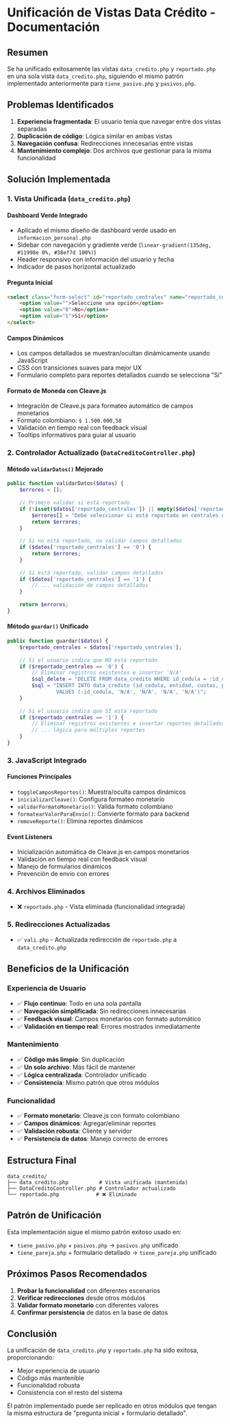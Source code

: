 # Unificación de Vistas Data Crédito - Documentación

## Resumen
Se ha unificado exitosamente las vistas `data_credito.php` y `reportado.php` en una sola vista `data_credito.php`, siguiendo el mismo patrón implementado anteriormente para `tiene_pasivo.php` y `pasivos.php`.

## Problemas Identificados
1. **Experiencia fragmentada**: El usuario tenía que navegar entre dos vistas separadas
2. **Duplicación de código**: Lógica similar en ambas vistas
3. **Navegación confusa**: Redirecciones innecesarias entre vistas
4. **Mantenimiento complejo**: Dos archivos que gestionar para la misma funcionalidad

## Solución Implementada

### 1. Vista Unificada (`data_credito.php`)

#### **Dashboard Verde Integrado**
- Aplicado el mismo diseño de dashboard verde usado en `informacion_personal.php`
- Sidebar con navegación y gradiente verde (`linear-gradient(135deg, #11998e 0%, #38ef7d 100%)`)
- Header responsivo con información del usuario y fecha
- Indicador de pasos horizontal actualizado

#### **Pregunta Inicial**
```html
<select class="form-select" id="reportado_centrales" name="reportado_centrales" required onchange="toggleCamposReportes()">
    <option value="">Seleccione una opción</option>
    <option value="0">No</option>
    <option value="1">Sí</option>
</select>
```

#### **Campos Dinámicos**
- Los campos detallados se muestran/ocultan dinámicamente usando JavaScript
- CSS con transiciones suaves para mejor UX
- Formulario completo para reportes detallados cuando se selecciona "Sí"

#### **Formato de Moneda con Cleave.js**
- Integración de Cleave.js para formateo automático de campos monetarios
- Formato colombiano: `$ 1.500.000,50`
- Validación en tiempo real con feedback visual
- Tooltips informativos para guiar al usuario

### 2. Controlador Actualizado (`DataCreditoController.php`)

#### **Método `validarDatos()` Mejorado**
```php
public function validarDatos($datos) {
    $errores = [];
    
    // Primero validar si está reportado
    if (!isset($datos['reportado_centrales']) || empty($datos['reportado_centrales'])) {
        $errores[] = "Debe seleccionar si está reportado en centrales de riesgo.";
        return $errores;
    }
    
    // Si no está reportado, no validar campos detallados
    if ($datos['reportado_centrales'] == '0') {
        return $errores;
    }
    
    // Si está reportado, validar campos detallados
    if ($datos['reportado_centrales'] == '1') {
        // ... validación de campos detallados
    }
    
    return $errores;
}
```

#### **Método `guardar()` Unificado**
```php
public function guardar($datos) {
    $reportado_centrales = $datos['reportado_centrales'];
    
    // Si el usuario indica que NO está reportado
    if ($reportado_centrales == '0') {
        // Eliminar registros existentes e insertar 'N/A'
        $sql_delete = "DELETE FROM data_credito WHERE id_cedula = :id_cedula";
        $sql = "INSERT INTO data_credito (id_cedula, entidad, cuotas, pago_mensual, deuda) 
                VALUES (:id_cedula, 'N/A', 'N/A', 'N/A', 'N/A')";
    }
    
    // Si el usuario indica que SÍ está reportado
    if ($reportado_centrales == '1') {
        // Eliminar registros existentes e insertar reportes detallados
        // ... lógica para múltiples reportes
    }
}
```

### 3. JavaScript Integrado

#### **Funciones Principales**
- `toggleCamposReportes()`: Muestra/oculta campos dinámicos
- `inicializarCleave()`: Configura formateo monetario
- `validarFormatoMonetario()`: Valida formato colombiano
- `formatearValorParaEnvio()`: Convierte formato para backend
- `removeReporte()`: Elimina reportes dinámicos

#### **Event Listeners**
- Inicialización automática de Cleave.js en campos monetarios
- Validación en tiempo real con feedback visual
- Manejo de formularios dinámicos
- Prevención de envío con errores

### 4. Archivos Eliminados
- ❌ `reportado.php` - Vista eliminada (funcionalidad integrada)

### 5. Redirecciones Actualizadas
- ✅ `vali.php` - Actualizada redirección de `reportado.php` a `data_credito.php`

## Beneficios de la Unificación

### **Experiencia de Usuario**
- ✅ **Flujo continuo**: Todo en una sola pantalla
- ✅ **Navegación simplificada**: Sin redirecciones innecesarias
- ✅ **Feedback visual**: Campos monetarios con formato automático
- ✅ **Validación en tiempo real**: Errores mostrados inmediatamente

### **Mantenimiento**
- ✅ **Código más limpio**: Sin duplicación
- ✅ **Un solo archivo**: Más fácil de mantener
- ✅ **Lógica centralizada**: Controlador unificado
- ✅ **Consistencia**: Mismo patrón que otros módulos

### **Funcionalidad**
- ✅ **Formato monetario**: Cleave.js con formato colombiano
- ✅ **Campos dinámicos**: Agregar/eliminar reportes
- ✅ **Validación robusta**: Cliente y servidor
- ✅ **Persistencia de datos**: Manejo correcto de errores

## Estructura Final

```
data_credito/
├── data_credito.php          # Vista unificada (mantenida)
├── DataCreditoController.php # Controlador actualizado
└── reportado.php            # ❌ Eliminado
```

## Patrón de Unificación

Esta implementación sigue el mismo patrón exitoso usado en:
- `tiene_pasivo.php` + `pasivos.php` → `pasivos.php` unificado
- `tiene_pareja.php` + formulario detallado → `tiene_pareja.php` unificado

## Próximos Pasos Recomendados

1. **Probar la funcionalidad** con diferentes escenarios
2. **Verificar redirecciones** desde otros módulos
3. **Validar formato monetario** con diferentes valores
4. **Confirmar persistencia** de datos en la base de datos

## Conclusión

La unificación de `data_credito.php` y `reportado.php` ha sido exitosa, proporcionando:
- Mejor experiencia de usuario
- Código más mantenible
- Funcionalidad robusta
- Consistencia con el resto del sistema

El patrón implementado puede ser replicado en otros módulos que tengan la misma estructura de "pregunta inicial + formulario detallado".
